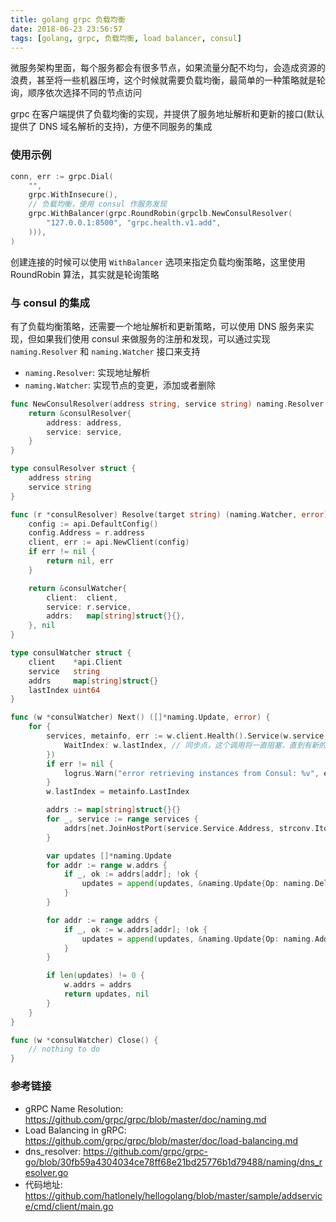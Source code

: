 ```yaml
---
title: golang grpc 负载均衡
date: 2018-06-23 23:56:57
tags: [golang, grpc, 负载均衡, load balancer, consul]
---
```


微服务架构里面，每个服务都会有很多节点，如果流量分配不均匀，会造成资源的浪费，甚至将一些机器压垮，这个时候就需要负载均衡，最简单的一种策略就是轮询，顺序依次选择不同的节点访问

grpc 在客户端提供了负载均衡的实现，并提供了服务地址解析和更新的接口(默认提供了 DNS 域名解析的支持)，方便不同服务的集成

### 使用示例

``` go
conn, err := grpc.Dial(
    "",
    grpc.WithInsecure(),
    // 负载均衡，使用 consul 作服务发现
    grpc.WithBalancer(grpc.RoundRobin(grpclb.NewConsulResolver(
        "127.0.0.1:8500", "grpc.health.v1.add",
    ))),
)
```

创建连接的时候可以使用 `WithBalancer` 选项来指定负载均衡策略，这里使用 RoundRobin 算法，其实就是轮询策略

### 与 consul 的集成

有了负载均衡策略，还需要一个地址解析和更新策略，可以使用 DNS 服务来实现，但如果我们使用 consul 来做服务的注册和发现，可以通过实现 `naming.Resolver` 和 `naming.Watcher` 接口来支持

- `naming.Resolver`: 实现地址解析
- `naming.Watcher`: 实现节点的变更，添加或者删除

``` go
func NewConsulResolver(address string, service string) naming.Resolver {
	return &consulResolver{
		address: address,
		service: service,
	}
}

type consulResolver struct {
	address string
	service string
}

func (r *consulResolver) Resolve(target string) (naming.Watcher, error) {
	config := api.DefaultConfig()
	config.Address = r.address
	client, err := api.NewClient(config)
	if err != nil {
		return nil, err
	}

	return &consulWatcher{
		client:  client,
		service: r.service,
		addrs:   map[string]struct{}{},
	}, nil
}

type consulWatcher struct {
	client    *api.Client
	service   string
	addrs     map[string]struct{}
	lastIndex uint64
}

func (w *consulWatcher) Next() ([]*naming.Update, error) {
	for {
		services, metainfo, err := w.client.Health().Service(w.service, "", true, &api.QueryOptions{
			WaitIndex: w.lastIndex, // 同步点，这个调用将一直阻塞，直到有新的更新
		})
		if err != nil {
			logrus.Warn("error retrieving instances from Consul: %v", err)
		}
		w.lastIndex = metainfo.LastIndex

		addrs := map[string]struct{}{}
		for _, service := range services {
			addrs[net.JoinHostPort(service.Service.Address, strconv.Itoa(service.Service.Port))] = struct{}{}
		}

		var updates []*naming.Update
		for addr := range w.addrs {
			if _, ok := addrs[addr]; !ok {
				updates = append(updates, &naming.Update{Op: naming.Delete, Addr: addr})
			}
		}

		for addr := range addrs {
			if _, ok := w.addrs[addr]; !ok {
				updates = append(updates, &naming.Update{Op: naming.Add, Addr: addr})
			}
		}

		if len(updates) != 0 {
			w.addrs = addrs
			return updates, nil
		}
	}
}

func (w *consulWatcher) Close() {
	// nothing to do
}
```

### 参考链接

- gRPC Name Resolution: <https://github.com/grpc/grpc/blob/master/doc/naming.md>
- Load Balancing in gRPC: <https://github.com/grpc/grpc/blob/master/doc/load-balancing.md>
- dns_resolver: <https://github.com/grpc/grpc-go/blob/30fb59a4304034ce78ff68e21bd25776b1d79488/naming/dns_resolver.go>
- 代码地址: <https://github.com/hatlonely/hellogolang/blob/master/sample/addservice/cmd/client/main.go>
